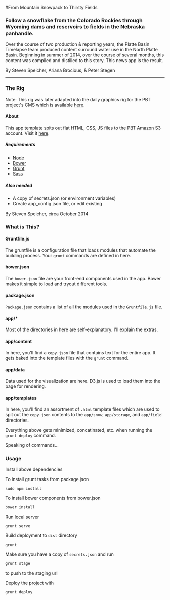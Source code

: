#From Mountain Snowpack to Thirsty Fields

### Follow a snowflake from the Colorado Rockies through Wyoming dams and reservoirs to fields in the Nebraska panhandle.

Over the course of two production & reporting years, the Platte Basin Timelapse team produced content surround water use in the North Platte Basin. Beginning in summer of 2014, over the course of several months, this content was compiled and distilled to this story. This news app is the result.

By Steven Speicher, Ariana Brocious, & Peter Stegen

---


### The Rig

Note: This rig was later adapted into the daily graphics rig for the PBT project's CMS which is available [here](https://github.com/plattebasintimelapse/pbt-graphics-rig).

#### About
This app template spits out flat HTML, CSS, JS files to the PBT Amazon S3 account. Visit it [here](http://projects.plattebasintimelapse.com/mountains-to-fields/).

##### Requirements

* [Node](http://nodejs.org/)
* [Bower](http://bower.io/)
* [Grunt](http://gruntjs.com/)
* [Sass](http://sass-lang.com/)

##### Also needed
* A copy of secrets.json (or environment variables)
* Create app_config.json file, or edit existing

By Steven Speicher, circa October 2014

### What is This?

#### Gruntfile.js
The gruntfile is a configuration file that loads modules that automate the building process. Your `grunt` commands are defined in here.

#### bower.json
The `bower.json` file are your front-end components used in the app. Bower makes it simple to load and tryout different tools.

#### package.json
`Package.json` contains a list of all the modules used in the `Gruntfile.js` file.

#### app/*
Most of the directories in here are self-explanatory. I'll explain the extras.

#### app/content
In here, you'll find a `copy.json` file that contains text for the entire app. It gets baked into the template files with the `grunt` command.

#### app/data
Data used for the visualization are here. D3.js is used to load them into the page for rendering.

#### app/templates
In here, you'll find an assortment of `.html` template files which are used to spit out the `copy.json` contents to the `app/snow`, `app/storage`, and `app/field` directories.

Everything above gets minimized, concatinated, etc. when running the `grunt deploy` command.

Speaking of commands...


### Usage

Install above dependencies

To install grunt tasks from package.json

  	sudo npm install

To install bower components from bower.json

  	bower install

Run local server

    grunt serve

Build deployment to `dist` directory

    grunt

Make sure you have a copy of `secrets.json` and run

	grunt stage

to push to the staging url

Deploy the project with

	grunt deploy
